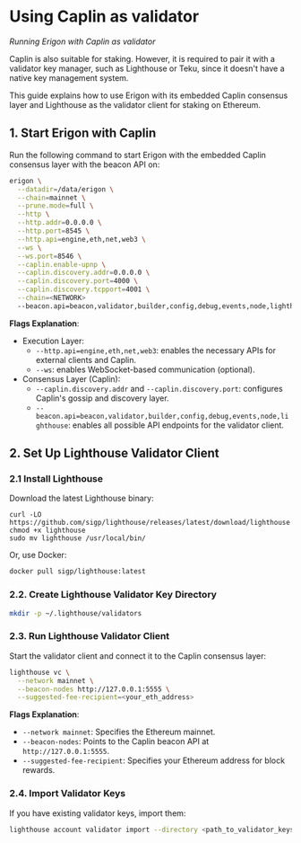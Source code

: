 # Using Caplin as validator
*Running Erigon with Caplin as validator*

Caplin is also suitable for staking. However, it is required to pair it with a validator key manager, such as Lighthouse or Teku, since it doesn't have a native key management system.

This guide explains how to use Erigon with its embedded Caplin consensus layer and Lighthouse as the validator client for staking on Ethereum.

## 1. Start Erigon with Caplin
Run the following command to start Erigon with the embedded Caplin consensus layer with the beacon API on:

```bash
erigon \
  --datadir=/data/erigon \
  --chain=mainnet \
  --prune.mode=full \
  --http \
  --http.addr=0.0.0.0 \
  --http.port=8545 \
  --http.api=engine,eth,net,web3 \
  --ws \
  --ws.port=8546 \
  --caplin.enable-upnp \
  --caplin.discovery.addr=0.0.0.0 \
  --caplin.discovery.port=4000 \
  --caplin.discovery.tcpport=4001 \
  --chain=<NETWORK>
  --beacon.api=beacon,validator,builder,config,debug,events,node,lighthouse 
```

**Flags Explanation**:

- Execution Layer:
    - `--http.api=engine,eth,net,web3`: enables the necessary APIs for external clients and Caplin.
    - `--ws`: enables WebSocket-based communication (optional).
- Consensus Layer (Caplin):
    - `--caplin.discovery.addr` and `--caplin.discovery.port`: configures Caplin's gossip and discovery layer.
    - `--beacon.api=beacon,validator,builder,config,debug,events,node,lighthouse`: enables all possible API endpoints for the validator client.

## 2. Set Up Lighthouse Validator Client

### 2.1 Install Lighthouse

Download the latest Lighthouse binary:

```
curl -LO https://github.com/sigp/lighthouse/releases/latest/download/lighthouse
chmod +x lighthouse
sudo mv lighthouse /usr/local/bin/
```

Or, use Docker:

```bash
docker pull sigp/lighthouse:latest
```

### 2.2. Create Lighthouse Validator Key Directory

```bash
mkdir -p ~/.lighthouse/validators
```

### 2.3. Run Lighthouse Validator Client

Start the validator client and connect it to the Caplin consensus layer:
```bash
lighthouse vc \
  --network mainnet \
  --beacon-nodes http://127.0.0.1:5555 \
  --suggested-fee-recipient=<your_eth_address>
```
**Flags Explanation**:
- `--network mainnet`: Specifies the Ethereum mainnet.
- `--beacon-nodes`: Points to the Caplin beacon API at `http://127.0.0.1:5555`.
- `--suggested-fee-recipient`: Specifies your Ethereum address for block rewards.

### 2.4. Import Validator Keys

If you have existing validator keys, import them:

```bash
lighthouse account validator import --directory <path_to_validator_keys>
```

